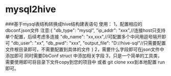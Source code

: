 # mysql2hive
###基于mysql表结构转换成hive结构建表语句 
    使用： 
        1，配置相应的dbconf.json文件
            注意:{
                 "db_type": "mysql",
                 "ip_addr": "xxx",//连接host只支持单个配置，后续考虑多连接
                 "db_name": "xx,xxx",//可配置多个中间用逗号隔开即可
                 "db_user": "xx",
                 "db_pwd": "xxx",
                 "output_file": "D://hive-sql"//只需要配置文件根目录即可，不需要配置到具体的文件
               }
        2，需要什么字段即可在json文件中添加即可 同时需要DbConf struct 中添加相关字段
        3，只是一个简单的工具类，需要使用即可将目录下文件copy到您的项目中 或者 git clone xxx到本地配置 run即可。